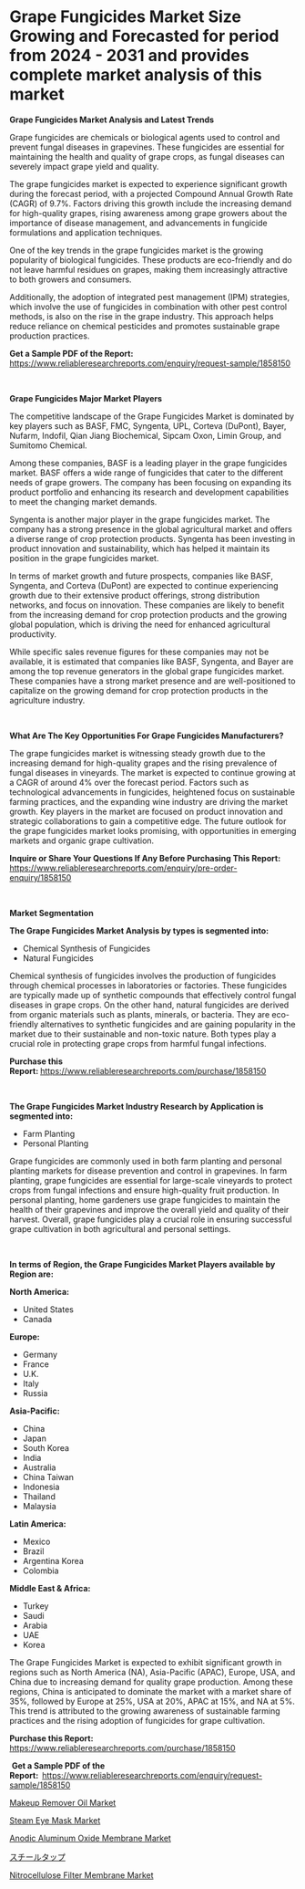 <p><h1>Grape Fungicides Market Size Growing and Forecasted for period from 2024 - 2031 and provides complete market analysis of this market</h1></p><p><strong>Grape Fungicides Market Analysis and Latest Trends</strong></p>
<p><p>Grape fungicides are chemicals or biological agents used to control and prevent fungal diseases in grapevines. These fungicides are essential for maintaining the health and quality of grape crops, as fungal diseases can severely impact grape yield and quality.</p><p>The grape fungicides market is expected to experience significant growth during the forecast period, with a projected Compound Annual Growth Rate (CAGR) of 9.7%. Factors driving this growth include the increasing demand for high-quality grapes, rising awareness among grape growers about the importance of disease management, and advancements in fungicide formulations and application techniques.</p><p>One of the key trends in the grape fungicides market is the growing popularity of biological fungicides. These products are eco-friendly and do not leave harmful residues on grapes, making them increasingly attractive to both growers and consumers.</p><p>Additionally, the adoption of integrated pest management (IPM) strategies, which involve the use of fungicides in combination with other pest control methods, is also on the rise in the grape industry. This approach helps reduce reliance on chemical pesticides and promotes sustainable grape production practices.</p></p>
<p><strong>Get a Sample PDF of the Report:&nbsp;</strong> <a href="https://www.reliableresearchreports.com/enquiry/request-sample/1858150">https://www.reliableresearchreports.com/enquiry/request-sample/1858150</a></p>
<p>&nbsp;</p>
<p><strong>Grape Fungicides Major Market Players</strong></p>
<p><p>The competitive landscape of the Grape Fungicides Market is dominated by key players such as BASF, FMC, Syngenta, UPL, Corteva (DuPont), Bayer, Nufarm, Indofil, Qian Jiang Biochemical, Sipcam Oxon, Limin Group, and Sumitomo Chemical. </p><p>Among these companies, BASF is a leading player in the grape fungicides market. BASF offers a wide range of fungicides that cater to the different needs of grape growers. The company has been focusing on expanding its product portfolio and enhancing its research and development capabilities to meet the changing market demands.</p><p>Syngenta is another major player in the grape fungicides market. The company has a strong presence in the global agricultural market and offers a diverse range of crop protection products. Syngenta has been investing in product innovation and sustainability, which has helped it maintain its position in the grape fungicides market.</p><p>In terms of market growth and future prospects, companies like BASF, Syngenta, and Corteva (DuPont) are expected to continue experiencing growth due to their extensive product offerings, strong distribution networks, and focus on innovation. These companies are likely to benefit from the increasing demand for crop protection products and the growing global population, which is driving the need for enhanced agricultural productivity.</p><p>While specific sales revenue figures for these companies may not be available, it is estimated that companies like BASF, Syngenta, and Bayer are among the top revenue generators in the global grape fungicides market. These companies have a strong market presence and are well-positioned to capitalize on the growing demand for crop protection products in the agriculture industry.</p></p>
<p>&nbsp;</p>
<p><strong>What Are The Key Opportunities For Grape Fungicides Manufacturers?</strong></p>
<p><p>The grape fungicides market is witnessing steady growth due to the increasing demand for high-quality grapes and the rising prevalence of fungal diseases in vineyards. The market is expected to continue growing at a CAGR of around 4% over the forecast period. Factors such as technological advancements in fungicides, heightened focus on sustainable farming practices, and the expanding wine industry are driving the market growth. Key players in the market are focused on product innovation and strategic collaborations to gain a competitive edge. The future outlook for the grape fungicides market looks promising, with opportunities in emerging markets and organic grape cultivation.</p></p>
<p><strong>Inquire or Share Your Questions If Any Before Purchasing This Report:</strong> <a href="https://www.reliableresearchreports.com/enquiry/pre-order-enquiry/1858150">https://www.reliableresearchreports.com/enquiry/pre-order-enquiry/1858150</a></p>
<p>&nbsp;</p>
<p><strong>Market Segmentation</strong></p>
<p><strong>The Grape Fungicides Market Analysis by types is segmented into:</strong></p>
<p><ul><li>Chemical Synthesis of Fungicides</li><li>Natural Fungicides</li></ul></p>
<p><p>Chemical synthesis of fungicides involves the production of fungicides through chemical processes in laboratories or factories. These fungicides are typically made up of synthetic compounds that effectively control fungal diseases in grape crops. On the other hand, natural fungicides are derived from organic materials such as plants, minerals, or bacteria. They are eco-friendly alternatives to synthetic fungicides and are gaining popularity in the market due to their sustainable and non-toxic nature. Both types play a crucial role in protecting grape crops from harmful fungal infections.</p></p>
<p><strong>Purchase this Report:&nbsp;</strong><a href="https://www.reliableresearchreports.com/purchase/1858150">https://www.reliableresearchreports.com/purchase/1858150</a></p>
<p>&nbsp;</p>
<p><strong>The Grape Fungicides Market Industry Research by Application is segmented into:</strong></p>
<p><ul><li>Farm Planting</li><li>Personal Planting</li></ul></p>
<p><p>Grape fungicides are commonly used in both farm planting and personal planting markets for disease prevention and control in grapevines. In farm planting, grape fungicides are essential for large-scale vineyards to protect crops from fungal infections and ensure high-quality fruit production. In personal planting, home gardeners use grape fungicides to maintain the health of their grapevines and improve the overall yield and quality of their harvest. Overall, grape fungicides play a crucial role in ensuring successful grape cultivation in both agricultural and personal settings.</p></p>
<p>&nbsp;</p>
<p><strong>In terms of Region, the Grape Fungicides Market Players available by Region are:</strong></p>
<p>
    <p> <strong> North America: </strong>
        <ul>
            <li>United States</li>
            <li>Canada</li>
        </ul>
        </p> 
    <p> <strong> Europe: </strong>
        <ul>
            <li>Germany</li>
            <li>France</li>
            <li>U.K.</li>
            <li>Italy</li>
            <li>Russia</li>
        </ul>
        </p> 
    <p> <strong> Asia-Pacific: </strong>
        <ul>
            <li>China</li>
            <li>Japan</li>
            <li>South Korea</li>
            <li>India</li>
            <li>Australia</li>
            <li>China Taiwan</li>
            <li>Indonesia</li>
            <li>Thailand</li>
            <li>Malaysia</li>
        </ul>
        </p> 
    <p> <strong> Latin America: </strong>
        <ul>
            <li>Mexico</li>
            <li>Brazil</li>
            <li>Argentina Korea</li>
            <li>Colombia</li>
        </ul>
        </p> 
    <p> <strong> Middle East & Africa: </strong>
        <ul>
            <li>Turkey</li>
            <li>Saudi</li>
            <li>Arabia</li>
            <li>UAE</li>
            <li>Korea</li>
        </ul>
    </p>
    </p>
<p><p>The Grape Fungicides Market is expected to exhibit significant growth in regions such as North America (NA), Asia-Pacific (APAC), Europe, USA, and China due to increasing demand for quality grape production. Among these regions, China is anticipated to dominate the market with a market share of 35%, followed by Europe at 25%, USA at 20%, APAC at 15%, and NA at 5%. This trend is attributed to the growing awareness of sustainable farming practices and the rising adoption of fungicides for grape cultivation.</p></p>
<p><strong>Purchase this Report: </strong><a href="https://www.reliableresearchreports.com/purchase/1858150">https://www.reliableresearchreports.com/purchase/1858150</a></p>
<p>&nbsp;<strong>Get a Sample PDF of the Report:&nbsp;&nbsp;</strong><a href="https://www.reliableresearchreports.com/enquiry/request-sample/1858150">https://www.reliableresearchreports.com/enquiry/request-sample/1858150</a></p>
<p><strong></strong></p>
<p><p><a href="https://issuu.com/reportprime-2/docs/makeup-remover-oil-market-size-2030.pptx">Makeup Remover Oil Market</a></p><p><a href="https://issuu.com/reportprime-2/docs/steam-eye-mask-market-size-2030.pptx">Steam Eye Mask Market</a></p><p><a href="https://github.com/jaidynmorantestelletmjzya/Market-Research-Report-List-1/blob/main/anodic-aluminum-oxide-membrane-market.md">Anodic Aluminum Oxide Membrane Market</a></p><p><a href="https://github.com/nxboeu02965442/Market-Research-Report-List-1/blob/main/4045956193892.md">スチールタップ</a></p><p><a href="https://github.com/juniordelafrance/Market-Research-Report-List-2/blob/main/nitrocellulose-filter-membrane-market.md">Nitrocellulose Filter Membrane Market</a></p></p>